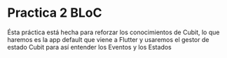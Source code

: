 # Practica 2 BLoC

<p>Ésta práctica está hecha para reforzar los conocimientos de Cubit, lo que haremos es la app default que viene a Flutter y usaremos el gestor de estado Cubit para así entender los Eventos y los Estados</p>
